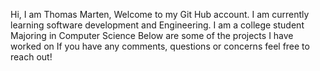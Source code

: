 Hi, I am Thomas Marten, Welcome to my Git Hub account.
I am currently learning software development and Engineering.
I am a college student Majoring in Computer Science
Below are some of the projects I have worked on
If you have any comments, questions or concerns feel free to reach out!

